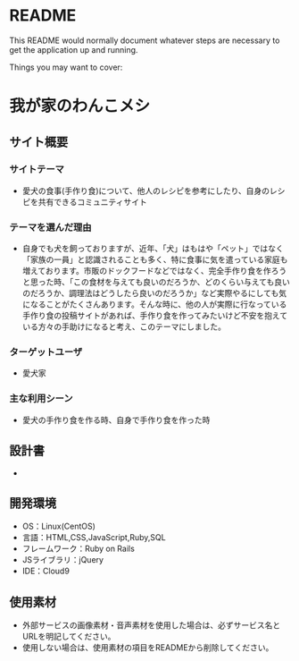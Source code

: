 # README

This README would normally document whatever steps are necessary to get the
application up and running.

Things you may want to cover:

# 我が家のわんこメシ

## サイト概要
### サイトテーマ
- 愛犬の食事(手作り食)について、他人のレシピを参考にしたり、自身のレシピを共有できるコミュニティサイト

### テーマを選んだ理由
- 自身でも犬を飼っておりますが、近年、「犬」はもはや「ペット」ではなく「家族の一員」と認識されることも多く、特に食事に気を遣っている家庭も増えております。市販のドックフードなどではなく、完全手作り食を作ろうと思った時、「この食材を与えても良いのだろうか、どのくらい与えても良いのだろうか、調理法はどうしたら良いのだろうか」など実際やるにしても気になることがたくさんあります。そんな時に、他の人が実際に行なっている手作り食の投稿サイトがあれば、手作り食を作ってみたいけど不安を抱えている方々の手助けになると考え、このテーマにしました。

### ターゲットユーザ
- 愛犬家

### 主な利用シーン
- 愛犬の手作り食を作る時、自身で手作り食を作った時

## 設計書
-

## 開発環境
- OS：Linux(CentOS)
- 言語：HTML,CSS,JavaScript,Ruby,SQL
- フレームワーク：Ruby on Rails
- JSライブラリ：jQuery
- IDE：Cloud9

## 使用素材
- 外部サービスの画像素材・音声素材を使用した場合は、必ずサービス名とURLを明記してください。
- 使用しない場合は、使用素材の項目をREADMEから削除してください。

<!--* Ruby version-->

<!--* System dependencies-->

<!--* Configuration-->

<!--* Database creation-->

<!--* Database initialization-->

<!--* How to run the test suite-->

<!--* Services (job queues, cache servers, search engines, etc.)-->

<!--* Deployment instructions-->

<!--* ...-->
